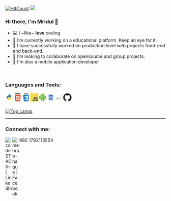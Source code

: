 [![HitCount](http://hits.dwyl.com/sidherth/sidherth.svg)](http://hits.dwyl.com/sidherth/sidherth)
<img src="https://komarev.com/ghpvc/?username=sidherth"> 
### Hi there, I'm Mridul 👋


- 💻 I ~like~ **love** coding
- 🔭 I’m currently working on a educational platform. Keep an eye for it.
- 👯 I have successfully worked on production level web projects  front-end and back-end.
- 👯 I’m looking to collaborate on opensource and group projects.
- 👯 I'm also a mobile application developer 

 


<br> 

### Languages and Tools:

<img align="left" alt="Python" width="26px" src="https://raw.githubusercontent.com/github/explore/80688e429a7d4ef2fca1e82350fe8e3517d3494d/topics/python/python.png" />
<img align="left" alt="HTML5" width="26px" src="https://raw.githubusercontent.com/github/explore/80688e429a7d4ef2fca1e82350fe8e3517d3494d/topics/html/html.png" />
<img align="left" alt="CSS3" width="26px" src="https://raw.githubusercontent.com/github/explore/80688e429a7d4ef2fca1e82350fe8e3517d3494d/topics/css/css.png" />
<img align="left" alt="JavaScript" width="26px" src="https://raw.githubusercontent.com/github/explore/80688e429a7d4ef2fca1e82350fe8e3517d3494d/topics/javascript/javascript.png" />
<img align="left" alt="Android Studio" width="26px" src="https://raw.githubusercontent.com/github/explore/80688e429a7d4ef2fca1e82350fe8e3517d3494d/topics/android/android.png" />
<img align="left" alt="SQL" width="26px" src="https://raw.githubusercontent.com/github/explore/80688e429a7d4ef2fca1e82350fe8e3517d3494d/topics/sql/sql.png" />
<img align="left" alt="MySQL" width="26px" src="https://raw.githubusercontent.com/github/explore/80688e429a7d4ef2fca1e82350fe8e3517d3494d/topics/mysql/mysql.png" />
<img align="left" alt="GitHub" width="26px" src="https://raw.githubusercontent.com/github/explore/78df643247d429f6cc873026c0622819ad797942/topics/github/github.png" />
<br><br/>
 
[![Top Langs](https://github-readme-stats.vercel.app/api/top-langs/?username=sidherth&layout=compact)](https://github.com/anuraghazra/github-readme-stats)
&nbsp;
 <br>
 <hr>
 
 ### Connect with me:
 
 <p> 880 1792113554 </a>
<a src="https://www.linkedin.com/in/pronobmozumder/"> <img align="left" alt="codeSTACKr | LinkedIn" width="22px" src="https://cdn.jsdelivr.net/npm/simple-icons@v3/icons/linkedin.svg"></a>
<a src="https://www.facebook.com/pronob1010"><img align="left" alt="mehrab-haque | Facebook" width="22px" src="https://cdn.jsdelivr.net/npm/simple-icons@v3/icons/facebook.svg" /></a>
 
